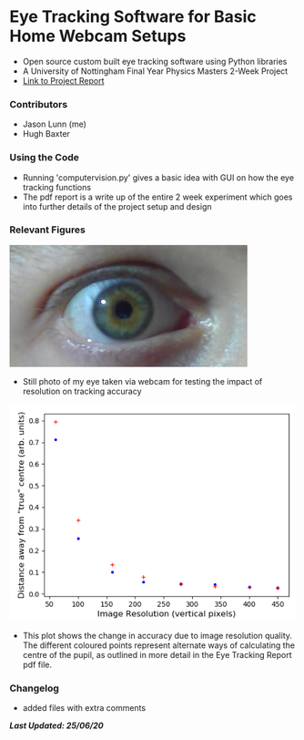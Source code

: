# Eye Tracking Software for Basic Home Webcam Setups 
* Open source custom built eye tracking software using Python libraries
* A University of Nottingham Final Year Physics Masters 2-Week Project
* [Link to Project Report](Eye_Tracking_Report.pdf)

### Contributors

* Jason Lunn (me)
* Hugh Baxter

### Using the Code

* Running 'computervision.py' gives a basic idea with GUI on how the eye tracking functions
* The pdf report is a write up of the entire 2 week experiment which goes into further details of the project setup and design

### Relevant Figures

![Still Image of Eye for Testing Purposes](Resolution_Image.jpg "Still Photo of Eye Taken for Resolution Testing")

* Still photo of my eye taken via webcam for testing the impact of resolution on tracking accuracy

![Plot to show how accuracy changes with horizontal viewing distance on screen](Resolution_Plot.png "Graph of Accuracy vs Position viewed on Screen")

* This plot shows the change in accuracy due to image resolution quality. The different coloured points represent alternate ways of calculating the centre of the pupil, as outlined in more detail in the Eye Tracking Report pdf file.

### Changelog

* added files with extra comments


***Last Updated: 25/06/20***
